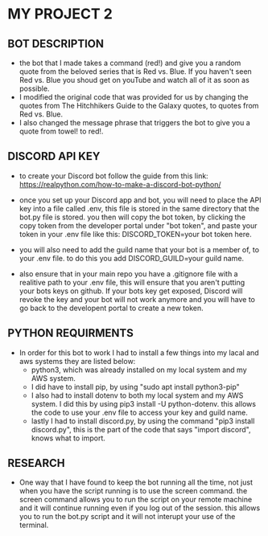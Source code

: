 # MY PROJECT 2

## BOT DESCRIPTION
- the bot that I made takes a command (red!) and give you a random quote from the beloved series that is Red vs. Blue. If you haven't seen Red vs. Blue you shoud get on youTube and watch all of it as soon as possible.
- I modified the original code that was provided for us by changing the quotes from The Hitchhikers Guide to the Galaxy quotes, to quotes from Red vs. Blue.
- I also changed the message phrase that triggers the bot to give you a quote from towel! to red!.

## DISCORD API KEY
- to create your Discord bot follow the guide from this link:  https://realpython.com/how-to-make-a-discord-bot-python/

- once you set up your Discord app and bot, you will need to place the API key into a file called .env, this file is stored in the same directory that the bot.py file is stored. you then will copy the bot token, by clicking the copy token from the developer portal under "bot token", and paste your token in your .env file like this: DISCORD_TOKEN=your bot token here. 
- you will also need to add the guild name that your bot is a member of, to your .env file. to do this you add DISCORD_GUILD=your guild name.
- also ensure that in your main repo you have a .gitignore file with a realitive path to your .env file, this will ensure that you aren't putting your bots keys on github. If your bots key get exposed, Discord will revoke the key and your bot will not work anymore and you will have to go back to the developent portal to create a new token.

## PYTHON REQUIRMENTS
- In order for this bot to work I had to install a few things into my lacal and aws systems they are listed below:
    - python3, which was already installed on my local system and my AWS system.
    - I did have to install pip, by using "sudo apt install python3-pip"
    - I also had to install dotenv to both my local system and my AWS system. I did this by using pip3 install -U python-dotenv. this allows the code to use your .env file to access your key and guild name.
    - lastly I had to install discord.py, by using the command "pip3 install discord.py", this is the part of the code that says "import discord", knows what to import. 

## RESEARCH
- One way that I have found to keep the bot running all the time, not just when you have the script running is to use the screen command. the screen command allows you to run the script on your remote machine and it will continue running even if you log out of the session. this allows you to run the bot.py script and it will not interupt your use of the terminal.